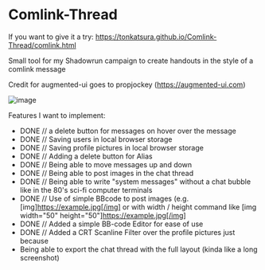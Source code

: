 # Comlink-Thread
If you want to give it a try: https://tonkatsura.github.io/Comlink-Thread/comlink.html

Small tool for my Shadowrun campaign to create handouts in the style of a comlink message

Credit for augmented-ui goes to propjockey (https://augmented-ui.com)

![image](https://user-images.githubusercontent.com/115587388/236695609-c1ea806c-49f6-47fa-a5e1-634ceb2eecd5.png)

Features I want to implement:
- DONE // a delete button for messages on hover over the message
- DONE // Saving users in local browser storage
- DONE // Saving profile pictures in local browser storage
- DONE // Adding a delete button for Alias
- DONE // Being able to move messages up and down
- DONE // Being able to post images in the chat thread
- DONE // Being able to write "system messages" without a chat bubble like in the 80's sci-fi computer terminals
- DONE // Use of simple BBcode to post images (e.g.  [img]https://example.jpg[/img] or with width / height command like [img width="50" height="50"]https://example.jpg[/img]
- DONE // Added a simple BB-code Editor for ease of use
- DONE // Added a CRT Scanline Filter over the profile pictures just because
- Being able to export the chat thread with the full layout (kinda like a long screenshot)


